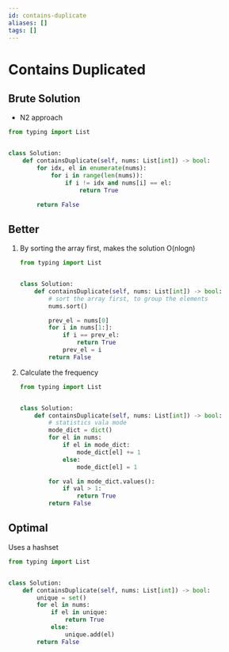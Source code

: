 ```yaml
---
id: contains-duplicate
aliases: []
tags: []
---
```


# Contains Duplicated

## Brute Solution

- N2 approach

```python
from typing import List


class Solution:
    def containsDuplicate(self, nums: List[int]) -> bool:
        for idx, el in enumerate(nums):
            for i in range(len(nums)):
                if i != idx and nums[i] == el:
                    return True

        return False
```

## Better

1. By sorting the array first, makes the solution O(nlogn)

   ```python
   from typing import List


   class Solution:
       def containsDuplicate(self, nums: List[int]) -> bool:
           # sort the array first, to group the elements
           nums.sort()

           prev_el = nums[0]
           for i in nums[1:]:
               if i == prev_el:
                   return True
               prev_el = i
           return False
   ```

2. Calculate the frequency

   ```python
   from typing import List


   class Solution:
       def containsDuplicate(self, nums: List[int]) -> bool:
           # statistics vala mode
           mode_dict = dict()
           for el in nums:
               if el in mode_dict:
                   mode_dict[el] += 1
               else:
                   mode_dict[el] = 1

           for val in mode_dict.values():
               if val > 1:
                   return True
           return False
   ```

## Optimal

Uses a hashset

```python
from typing import List


class Solution:
    def containsDuplicate(self, nums: List[int]) -> bool:
        unique = set()
        for el in nums:
            if el in unique:
                return True
            else:
                unique.add(el)
        return False
```
